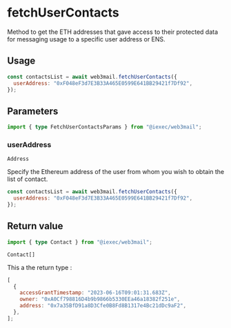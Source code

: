 # fetchUserContacts

Method to get the ETH addresses that gave access to their protected data for messaging usage to a specific user address or ENS.

## Usage

```js
const contactsList = await web3mail.fetchUserContacts({
  userAddress: "0xF048eF3d7E3B33A465E0599E641BB29421f7Df92",
});
```

## Parameters

```ts
import { type FetchUserContactsParams } from "@iexec/web3mail";
```

### userAddress

`Address`

Specify the Ethereum address of the user from whom you wish to obtain the list of contact.

```js
const contactsList = await web3mail.fetchUserContacts({
  userAddress: "0xF048eF3d7E3B33A465E0599E641BB29421f7Df92",
});
```

## Return value

```ts
import { type Contact } from "@iexec/web3mail";
```

`Contact[]`

This a the return type :

```js
[
  {
    accessGrantTimestamp: "2023-06-16T09:01:31.683Z",
    owner: "0xA0Cf798816D4b9b9866b5330EEa46a18382f251e",
    address: "0x7a35BfD91a8D3Cfe0B8Fd8B1317e4Bc21dDc9aF2",
  },
];
```
